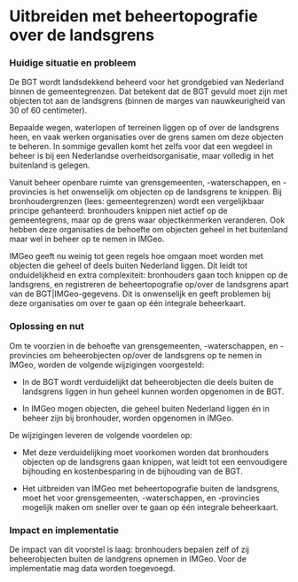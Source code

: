 Uitbreiden met beheertopografie over de landsgrens
==================================================

### Huidige situatie en probleem

De BGT wordt landsdekkend beheerd voor het grondgebied van Nederland binnen de
gemeentegrenzen. Dat betekent dat de BGT gevuld moet zijn met objecten tot aan
de landsgrens (binnen de marges van nauwkeurigheid van 30 of 60 centimeter).

Bepaalde wegen, waterlopen of terreinen liggen op of over de landsgrens heen, en
vaak werken organisaties over de grens samen om deze objecten te beheren. In
sommige gevallen komt het zelfs voor dat een wegdeel in beheer is bij een
Nederlandse overheidsorganisatie, maar volledig in het buitenland is gelegen.

Vanuit beheer openbare ruimte van grensgemeenten, -waterschappen, en -provincies
is het onwenselijk om objecten op de landsgrens te knippen. Bij
bronhoudergrenzen (lees: gemeentegrenzen) wordt een vergelijkbaar principe
gehanteerd: bronhouders knippen niet actief op de gemeentegrens, maar op de
grens waar objectkenmerken veranderen. Ook hebben deze organisaties de behoefte
om objecten geheel in het buitenland maar wel in beheer op te nemen in IMGeo.

IMGeo geeft nu weinig tot geen regels hoe omgaan moet worden met objecten die
geheel of deels buiten Nederland liggen. Dit leidt tot onduidelijkheid en extra
complexiteit: bronhouders gaan toch knippen op de landsgrens, en registreren de
beheertopografie op/over de landsgrens apart van de BGT\|IMGeo-gegevens. Dit is
onwenselijk en geeft problemen bij deze organisaties om over te gaan op één
integrale beheerkaart.

### Oplossing en nut

Om te voorzien in de behoefte van grensgemeenten, -waterschappen, en -provincies
om beheerobjecten op/over de landsgrens op te nemen in IMGeo, worden de volgende
wijzigingen voorgesteld:

-   In de BGT wordt verduidelijkt dat beheerobjecten die deels buiten de
    landsgrens liggen in hun geheel kunnen worden opgenomen in de BGT.

-   In IMGeo mogen objecten, die geheel buiten Nederland liggen én in beheer
    zijn bij bronhouder, worden opgenomen in IMGeo.

De wijzigingen leveren de volgende voordelen op:

-   Met deze verduidelijking moet voorkomen worden dat bronhouders objecten op
    de landsgrens gaan knippen, wat leidt tot een eenvoudigere bijhouding en
    kostenbesparing in de bijhouding van de BGT.

-   Het uitbreiden van IMGeo met beheertopografie buiten de landsgrens, moet het
    voor grensgemeenten, -waterschappen, en -provincies mogelijk maken om
    sneller over te gaan op één integrale beheerkaart.

### Impact en implementatie

De impact van dit voorstel is laag: bronhouders bepalen zelf of zij
beheerobjecten buiten de landgrens opnemen in IMGeo. Voor de implementatie mag
data worden toegevoegd.
